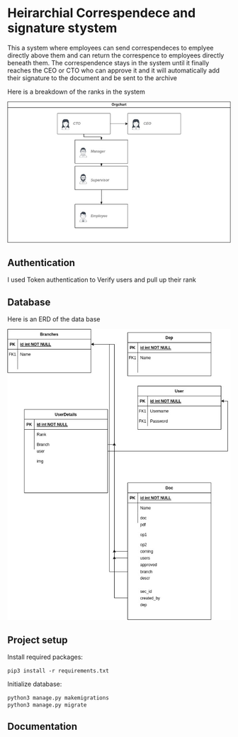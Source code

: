 # Heirarchial Correspendece and signature stystem
 This a system where employees can send correspendeces to emplyee directly above them and can return the correspence to employees directly beneath them. The correspendence stays in the system until it finally reaches the CEO or CTO who can approve it and it will automatically add their signature to the document and be sent to the archive
 
 Here is a breakdown of the ranks in the system
 
![Pyramid Heriarchy](files/1.jpg)

## Authentication
I used Token authentication to Verify users and pull up their rank

## Database
Here is an ERD of the data base

![ERD](files/2.jpg)

## Project setup

Install required packages:

    pip3 install -r requirements.txt

Initialize database:

    python3 manage.py makemigrations
    python3 manage.py migrate
  
  ## Documentation
